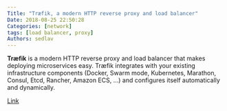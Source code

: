 ```yaml
---
Title: "Træfik, a modern HTTP reverse proxy and load balancer"
Date: 2018-08-25 22:50:28
Categories: [network]
tags: [load balancer, proxy]
Authors: sedlav
---
```


**Træfik** is a modern HTTP reverse proxy and load balancer that makes deploying microservices easy. Træfik integrates with your existing infrastructure components (Docker, Swarm mode, Kubernetes, Marathon, Consul, Etcd, Rancher, Amazon ECS, ...) and configures itself automatically and dynamically.

[Link](https://docs.traefik.io/)
